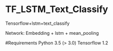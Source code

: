 # TF_LSTM_Text_Classify
Tensorflow+lstm+text_classify

Network:
  Embedding + lstm + mean_pooling
  
#Requirements
  Python 3.5 (> 3.0)
  Tensorflow 1.2
